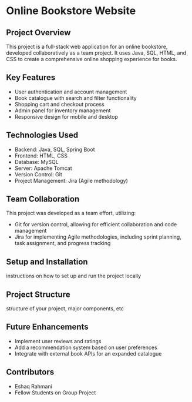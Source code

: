 # Online Bookstore Website

## Project Overview
This project is a full-stack web application for an online bookstore, developed collaboratively as a team project. It uses Java, SQL, HTML, and CSS to create a comprehensive online shopping experience for books.

## Key Features
- User authentication and account management
- Book catalogue with search and filter functionality
- Shopping cart and checkout process
- Admin panel for inventory management
- Responsive design for mobile and desktop

## Technologies Used
- Backend: Java, SQL, Spring Boot
- Frontend: HTML, CSS
- Database: MySQL
- Server: Apache Tomcat
- Version Control: Git
- Project Management: Jira (Agile methodology)

## Team Collaboration
This project was developed as a team effort, utilizing:
- Git for version control, allowing for efficient collaboration and code management
- Jira for implementing Agile methodologies, including sprint planning, task assignment, and progress tracking

## Setup and Installation
instructions on how to set up and run the project locally

## Project Structure
structure of your project, major components, etc

## Future Enhancements
- Implement user reviews and ratings
- Add a recommendation system based on user preferences
- Integrate with external book APIs for an expanded catalogue

## Contributors
- Eshaq Rahmani
- Fellow Students on Group Project
